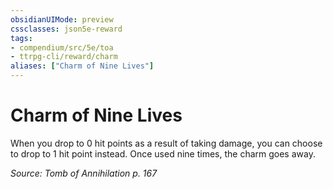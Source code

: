 ```yaml
---
obsidianUIMode: preview
cssclasses: json5e-reward
tags:
- compendium/src/5e/toa
- ttrpg-cli/reward/charm
aliases: ["Charm of Nine Lives"]
---
```

# Charm of Nine Lives

When you drop to 0 hit points as a result of taking damage, you can choose to drop to 1 hit point instead. Once used nine times, the charm goes away.

*Source: Tomb of Annihilation p. 167*